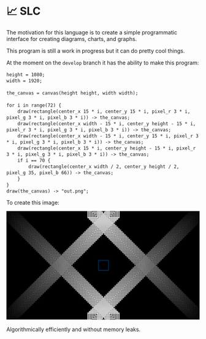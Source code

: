 # :chart_with_upwards_trend: SLC
The motivation for this language is to create a simple programmatic interface
for creating diagrams, charts, and graphs.

This program is still a work in progress but it can do pretty cool things.

At the moment on the `develop` branch it has the ability to make this program:
```
height = 1080;
width = 1920;

the_canvas = canvas(height height, width width);

for i in range(72) {
    draw(rectangle(center_x 15 * i, center_y 15 * i, pixel_r 3 * i, pixel_g 3 * i, pixel_b 3 * i)) -> the_canvas;
    draw(rectangle(center_x width - 15 * i, center_y height - 15 * i, pixel_r 3 * i, pixel_g 3 * i, pixel_b 3 * i)) -> the_canvas;
    draw(rectangle(center_x width - 15 * i, center_y 15 * i, pixel_r 3 * i, pixel_g 3 * i, pixel_b 3 * i)) -> the_canvas;
    draw(rectangle(center_x 15 * i, center_y height - 15 * i, pixel_r 3 * i, pixel_g 3 * i, pixel_b 3 * i)) -> the_canvas;
    if i == 70 {
        draw(rectangle(center_x width / 2, center_y height / 2, pixel_g 35, pixel_b 66)) -> the_canvas;
    }
}
draw(the_canvas) -> "out.png";
```

To create this image:

![slc_example](./doc/images/example_one.png)

Algorithmically efficiently and without memory leaks.
